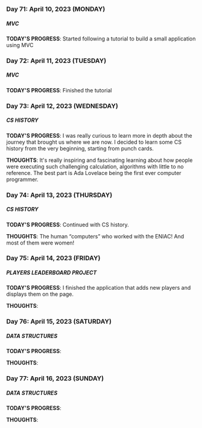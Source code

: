 ### Day 71: April 10, 2023 (MONDAY)

##### MVC

**TODAY'S PROGRESS**: Started following a tutorial to build a small application using MVC

### Day 72: April 11, 2023 (TUESDAY)

##### MVC

**TODAY'S PROGRESS**: Finished the tutorial

### Day 73: April 12, 2023 (WEDNESDAY)

##### CS HISTORY

**TODAY'S PROGRESS**: I was really curious to learn more in depth about the journey that brought us where we are now. I decided to learn some CS history from the very beginning, starting from punch cards.

**THOUGHTS**: It's really inspiring and fascinating learning about how people were executing such challenging calculation, algorithms with little to no reference. The best part is Ada Lovelace being the first ever computer programmer.

### Day 74: April 13, 2023 (THURSDAY)

##### CS HISTORY

**TODAY'S PROGRESS**: Continued with CS history.

**THOUGHTS**: The human “computers” who worked with the ENIAC! And most of them were women!

### Day 75: April 14, 2023 (FRIDAY)

##### PLAYERS LEADERBOARD PROJECT

**TODAY'S PROGRESS**: I finished the application that adds new players and displays them on the page.

**THOUGHTS**:

### Day 76: April 15, 2023 (SATURDAY)

##### DATA STRUCTURES

**TODAY'S PROGRESS**:

**THOUGHTS**:

### Day 77: April 16, 2023 (SUNDAY)

##### DATA STRUCTURES

**TODAY'S PROGRESS**:

**THOUGHTS**:
